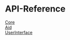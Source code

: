 # API-Reference
[Core](Core/modules/fudgecore.html)  
[Aid](Aid/modules/fudgeaid.html)  
[UserInterface](UserInterface/modules/fudgeuserinterface.html)  
